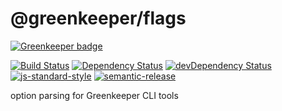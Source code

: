 # @greenkeeper/flags

[![Greenkeeper badge](https://badges.greenkeeper.io/greenkeeperio/flags.svg)](https://greenkeeper.io/)

[![Build Status](https://travis-ci.org/greenkeeperio/flags.svg?branch=master)](https://travis-ci.org/greenkeeperio/flags)
[![Dependency Status](https://david-dm.org/greenkeeperio/flags/master.svg)](https://david-dm.org/greenkeeperio/flags/master)
[![devDependency Status](https://david-dm.org/greenkeeperio/flags/master/dev-status.svg)](https://david-dm.org/greenkeeperio/flags/master#info=devDependencies)
[![js-standard-style](https://img.shields.io/badge/code%20style-standard-brightgreen.svg?style=flat)](https://github.com/feross/standard)
[![semantic-release](https://img.shields.io/badge/%20%20%F0%9F%93%A6%F0%9F%9A%80-semantic--release-e10079.svg)](https://github.com/semantic-release/semantic-release)

option parsing for Greenkeeper CLI tools
